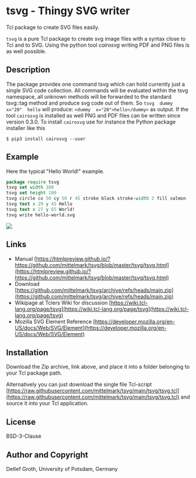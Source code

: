 # tsvg - Thingy SVG writer

Tcl  package  to create SVG files easily.

`tsvg` is a pure Tcl package  to create svg image  files with a syntax
close to Tcl and to SVG. Using the python tool *cairosvg*  writing PDF and PNG
files is as well possible.

## Description

The package  provides  one command  tsvg which can hold  currently  just a
single SVG code collection.  All commands  will be evaluated  within the tsvg
namespace,  all unknown  methods  will be forwarded to the standard  tsvg::tag
method  and  produce  svg code out of them. So `tsvg  dummy  x="20"  hello` will
produce:  `<dummy  x="20">hello</dummy>`  as  output.  If the tool  `cairosvg`  is
installed  as well PNG and PDF files can be written  since  version  0.3.0. To
install `cairosvg` use for instance the Python package installer like this

```
$ pip3 install cairosvg --user
```
## Example

Here the typical "Hello World!" example.

```tcl
package require tsvg
tsvg set width 100
tsvg set height 100
tsvg circle cx 50 cy 50 r 45 stroke black stroke-width 2 fill salmon
tsvg text x 29 y 45 Hello
tsvg text x 27 y 65 World!
tsvg write hello-world.svg
```

![](https://user-images.githubusercontent.com/75636/253786943-d1bc2c26-729c-4e3e-bab9-ee2f525fd9f7.svg)

## Links

* Manual [https://htmlpreview.github.io/?https://github.com/mittelmark/tsvg/blob/master/tsvg/tsvg.html](https://htmlpreview.github.io/?https://github.com/mittelmark/tsvg/blob/master/tsvg/tsvg.html)
* Download [https://github.com/mittelmark/tsvg/archive/refs/heads/main.zip](https://github.com/mittelmark/tsvg/archive/refs/heads/main.zip)
* Wikipage at Tclers Wiki for discussion [https://wiki.tcl-lang.org/page/tsvg](https://wiki.tcl-lang.org/page/tsvg](https://wiki.tcl-lang.org/page/tsvg)
* Mozilla SVG Element Reference [https://developer.mozilla.org/en-US/docs/Web/SVG/Element](https://developer.mozilla.org/en-US/docs/Web/SVG/Element)

## Installation

Download the Zip archive, link above, and place it into a folder  belonging to
your Tcl  package path.

Alternatively you can just download the single file Tcl-script
[https://raw.githubusercontent.com/mittelmark/tsvg/main/tsvg/tsvg.tcl](https://raw.githubusercontent.com/mittelmark/tsvg/main/tsvg/tsvg.tcl)
and source it into your Tcl application.

## License

BSD-3-Clause 

## Author and Copyright

Detlef Groth, University of Potsdam, Germany



